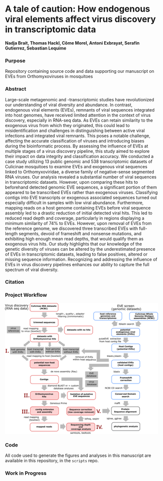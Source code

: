 # A tale of caution: How endogenous viral elements affect virus discovery in transcriptomic data

**Nadja Brait, Thomas Hackl, Côme Morel, Antoni Exbrayat, Serafín Gutierrez, Sebastian Lequime**

### Purpose 
Repository containing source code and data supporting our manuscript on EVEs from Orthomyxoviruses in mosquitoes

### Abstract
Large-scale metagenomic and -transcriptomic studies have revolutionized our understanding of viral diversity and abundance. In contrast, endogenous viral elements (EVEs), remnants of viral sequences integrated into host genomes, have received limited attention in the context of virus discovery, especially in RNA-seq data. As EVEs can retain similarity to the exogenous virus from which they originated, this could lead to misidentification and challenges in distinguishing between active viral infections and integrated viral remnants. This poses a notable challenge, affecting the accurate classification of viruses and introducing biases during the bioinformatic process. By assessing the influence of EVEs at multiple stages of a virus discovery pipeline, this study aimed to explore their impact on data integrity and classification accuracy. 
We conducted a case study utilizing 13 public genomic and 538 transcriptomic datasets of Culicinae mosquitoes to examine EVEs and exogenous viral sequences linked to Orthomyxoviridae, a diverse family of negative-sense segmented RNA viruses. Our analysis revealed a substantial number of viral sequences in transcriptomic datasets. However, upon comparing these hits to beforehand detected genomic EVE sequences, a significant portion of them appeared to be transcribed EVEs rather than exogenous viruses. Classifying contigs into EVE transcripts or exogenous associated sequences turned out especially difficult in samples with low viral abundance. Furthermore, mapping reads on a host genome containing EVEs before viral sequence assembly led to a drastic reduction of initial detected viral hits. This led to reduced read depth and coverage, particularly in regions displaying a minimum similarity of 74% to EVEs. However, upon removal of EVEs from the reference genome, we discovered three transcribed EVEs with full-length segments, devoid of frameshift and nonsense mutations, and exhibiting high enough mean read depths, that would qualify them as exogenous virus hits. 
Our study highlights that our knowledge of the genetic diversity of viruses can be altered by the underestimated presence of EVEs in transcriptomic datasets, leading to false positives, altered or missing sequence information. Recognizing and addressing the influence of EVEs in virus discovery pipelines enhances our ability to capture the full spectrum of viral diversity.


### Citation

### Project Workflow
![Alt text](/workflow_updated.png?raw=true "Project workflow")

### Code
All code used to generate the figures and analyses in this manuscript are available in this repository, in the `scripts` repo.

### Work in Progress
